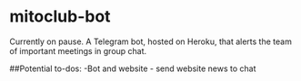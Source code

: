 # mitoclub-bot
Currently on pause. A Telegram bot, hosted on Heroku, that alerts the team of important meetings in group chat.

##Potential to-dos:
-Bot and website - send website news to chat
